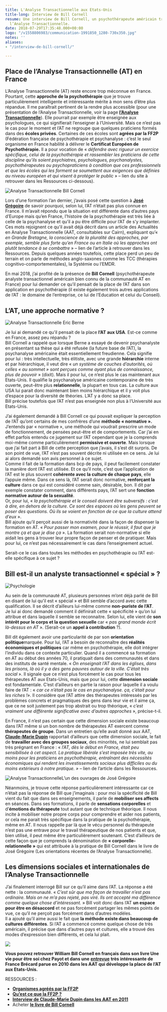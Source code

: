 ```yaml
---
title: L'Analyse Transactionnelle aux Etats-Unis
title-long: Interview de Bill Cornell
resume: Une interview de Bill Cornell, un psychothérapeute américain travaillant avec
  l’Analyse Transactionnelle.
date: 2018-07-29T17:35:48.000+00:00
logo: "/v1558806983/communication-1991850_1280-730x350.jpg"
notes: ''
aliases:
- "/interview-de-bill-cornell/"

---
```

## Place de l’Analyse Transactionnelle (AT) en France

L’Analyse Transactionnelle (AT) reste encore trop méconnue en France. Pourtant, cette **approche de la psychothérapie** que je trouve particulièrement intelligente et intéressante mérite à mon sens d’être plus répandue. Il me paraîtrait pertinent de la rendre plus accessible (pour une présentation de l’Analyse Transactionnelle, voir la page [**l’Analyse Transactionnelle**](https://ct-psy.com/cest-quoi-analyse-transactionnelle/)). Elle pourrait par exemple être enseignée aux psychologues, ce qui signifierait l’enseigner à l’Université. Mais ce n’est pas le cas pour le moment et l’AT ne regroupe que quelques praticiens formés dans des **écoles privées**. Certaines de ces écoles sont **agrées par la FF2P** (Fédération française de psychothérapie et psychanalyse : c’est le seul organisme en France habilité à délivrer le **Certificat Européen de Psychothérapie.** Il a pour vocation de « _défendre avec rigueur un exercice spécifique, celui de la psychothérapie et rassembler les praticiens de cette discipline qu’ils soient psychiatres, psychologues, psychanalystes, psychothérapeutes ou psychopraticiens à condition que ces professionnels et que les écoles qui les forment se soumettent aux exigences que définies au niveau européen et qui visent à protéger le public_ » – lien du site à retrouver dans les Ressources ci-dessous).

![Analyse Transactionnelle](https://ct-psy.com/wp-content/uploads/2018/07/Bill-300x231.jpeg)
Bill Cornell

Lors d’une formation l’an dernier, j’avais posé cette question à [**José Grégoire**](httpss://www.cairn.info/revue-actualites-en-analyse-transactionnelle-2012-3-page-69.htm) de savoir pourquoi, selon lui, l’AT n’était pas plus connue en France. Il m’avait répondu que la situation est différente dans d’autres pays d’Europe mais qu’en France, l’histoire de la psychothérapie est très liée à celle de la psychanalyse et qu’il a pu être difficile pour l’AT de s’y implanter. Ces mots rejoignent ce qu’il avait déjà décrit dans un article des Actualités en Analyse Transactionnelle (AAT, consultables sur Cairn), expliquant qu’« _en Grande Bretagne, la conscience de la pluralité des approches, par exemple, semble plus forte qu’en France ou en Italie où les approches ont plutôt tendance à se combattre_ » – lien de l’article à retrouver dans les Ressources. Depuis quelques années toutefois, cette place perd un peu de terrain et on parle de méthodes anglo-saxones comme les TCC (thérapies cognitivo-comportementales), la Systémie ou l’EMDR.

En mai 2018, j’ai profité de la présence de **Bill Cornell** (psychothérapeute analyste transactionnel américain bien connu de la communauté AT en France) pour lui demander ce qu’il pensait de la place de l’AT dans son application en psychothérapie (il existe également trois autres applications de l’AT : le domaine de l’entreprise, ce lui de l’Education et celui du Conseil).

## L’AT, une approche normative ?

![Analyse Transactionnelle](https://ct-psy.com/wp-content/uploads/2018/07/Berne-238x300.jpeg)
Eric Berne

Je lui ai demandé ce qu’il pensait de la place **l’AT aux USA**. Est-ce comme en France, assez peu répandu ?  
Bill Cornell a rappelé que lorsque Berne a essayé de devenir psychanalyste en présentant sa thèse qui a été refusée (la future base de l’AT), la psychanalyse américaine était essentiellement freudienne. Cela signifie pour lui : très intellectuelle, très élitiste, avec une grande **hiérarchie** interne et par hiérarchique, il veut dire « _un système de couches d’autorités, où celles « au sommet » sont perçues comme ayant plus de connaissance, plus de pouvoir_ » (dixit). Mais il pour lui, ce n’est plus le cas maintenant aux Etats-Unis. Il qualifie la psychanalyse américaine contemporaine de très ouverte, peut-être plus **relationnelle**, la plupart en tous cas. La culture aux USA lui parait donc maintenant bien moins hiérarchique et il y voit plus d’espace pour la diversité de théories. L’AT y a donc sa place.  
Bill précise toutefois que l’AT n’est pas enseignée non plus à l’Université aux Etats-Unis.

J’ai également demandé à Bill Cornell ce qui pouvait expliquer la perception de l’AT qu’ont certains de mes confrères d’une **méthode « normative ».** J’entends par « normative », une méthode qui voudrait prescrire un mode de fonctionnement, de pensées peut-être et de comportements. Car j’ai en effet parfois entendu ce jugement sur l’AT cependant que je la comprends moi-même comme particulièrement **permissive et ouverte**. Mais lorsque que j’ai fait part à Bill de cette perception que j’avais, il s’est dit surpris. De son point de vue, l’AT n’est pas souvent décrite ni utilisée en ce sens. Je lui ai alors demandé son avis personnel à ce sujet.  
Comme il fait de la formation dans bcp de pays, il peut facilement constater la manière dont l’AT est utilisée. Et ce qu’il note, c’est que l’application de l’AT est le plus souvent **cohérente avec la culture de chaque pays**, elle l’appuie même. Dans ce sens là, l’AT serait donc normative, **renforçant la culture** dans ce qui est considéré comme sain, désirable, bon. Il dit par exemple constater comment, dans différents pays, l’AT sert une **fonction normative autour de la sexualité**.  
Or, pour lui, « _la psychothérapie et le conseil doivent être subversifs : c’est à dire, en dehors de la culture. Ce sont des espaces où les gens peuvent se poser des questions. Où ils se voient en fonction de ce que la culture attend d’eux_ ».  
Bill ajoute qu’il perçoit aussi de la normativité dans la façon de dispenser la formation en AT. « _Pour passer mon examen, pour le réussir, il faut que je montre ça et que je dise ça_ ». La formation serait non-normative si elle aidait les gens à trouver leur propre façon de penser et de pratiquer. Mais pour lui, ce n’est pas nécessairement le cas dans l’enseignement actuel.

Serait-ce le cas dans toutes les méthodes en psychothérapie ou l’AT est-elle spécifique à ce sujet ?

## Bill est-il un analyste transactionnel « spécial » ?

![Psychologie](https://ct-psy.com/wp-content/uploads/2018/07/AATC_136_L204-195x300.jpg)

Au sein de la communauté AT, plusieurs personnes m’ont déjà parlé de Bill en disant de lui qu’il est « spécial » et Bill semble d’accord avec cette qualification. Il se décrit d’ailleurs lui-même comme **non-puriste de l’AT**.  
Je lui ai donc demandé comment il définirait cette « spécificité » qu’on lui attribue et dans laquelle il semble se reconnaitre. Selon lui, elle vient de **son intérêt pour le corps et la question sexuelle** car « _pas grand monde écrit là-dessus en AT_ ». (Serait-ce un **appel à contribution** ?).

Bill dit également avoir une particularité de par son **orientation politique**marquée. Pour lui, l’AT a besoin de reconnaître des **réalités économiques et politiques** car même en psychothérapie, elle doit intégrer l’individu dans ce contexte particulier. Quand il a commencé sa formation en AT au début des années 70, il pratiquait dans des communautés et dans des instituts de santé mentale. « _On enseignait l’AT dans les églises, dans les prisons, là où il y a des gens pauvres autour de la ville. C’était très social_ ». Il signale que ce n’est plus forcément le cas pour tous les thérapeutes AT aux Etats-Unis, mais que pour lui, cette **dimension sociale** est fondamentale. C’est d’ailleurs en partie la raison pour laquelle il a voulu faire de l’AT : « _car ce n’était pas le cas en psychanalyse. ça, c’était pour les riches !»_. Il considère que l’AT attire des thérapeutes intéressés par les problèmes concrets et pragmatiques des gens dans leur vie et il aime ça, que ce ne soit justement pas trop abstrait ou trop théorique, « _c’est vraiment une différente significative avec d’autres approches_ », précise-t-il.

En France, il n’est pas certain que cette dimension sociale existe beaucoup dans l’AT même si un bon nombre de thérapeutes AT exercent comme **thérapeutes de groupe**. Dans un entretien qu’elle avait donné aux AAT, [**Claude-Marie Dupin**](httpss://www.cairn.info/article.php?ID_ARTICLE=AATC_138_0067) rapportait d’ailleurs que cette dimension sociale, le fait de **travailler avec des groupes sociaux**, des minorités, ne lui semblait pas très prégnant en France : « _l’AT, dès le début en France, était peu sensibilisée à cet aspect. La pratique libérale s’est imposée très vite, au moins pour les praticiens en psychothérapie, entraînant des nécessités économiques qui rendent les investissements sociaux plus difficiles ou du moins extérieurs à notre pratique. »_ – lien de l’article dans les Ressources.

![Analyse Transactionnelle](https://ct-psy.com/wp-content/uploads/2018/07/Book-Jose%CC%81-Gre%CC%81goire-186x300.gif)L’un des ouvrages de José Grégoire

Néanmoins, je trouve cette réponse particulièrement intéressante car ce n’était pas la réponse de Bill que j’imaginais : pour moi la spécificité de Bill vient du fait que dans ses enseignements, il parle de **mobiliser ses affects** en séances. Dans ses formations, il parle de **sensations corporelles** et d’**émotions du thérapeute** tout autant que de technique théorique. Il nous incite à mobiliser notre propre corps pour comprendre et aider nos patients, or cela me parait très spécifique dans la pratique de la psychothérapie, même en AT. Il nous rappelle par là que le vécu personnel du thérapeute n’est pas une entrave pour le travail thérapeutique de nos patients et que, bien utilisé, il peut même être particulièrement soutenant. C’est d’ailleurs de cette façon que je comprends la dénomination de **« corporelle-relationnelle »** qui est attribuée à la pratique de Bill Cornell dans le livre de José Grégoire (Les orientations récentes de l’Analyse Transactionnelle).

## Les dimensions sociales et internationales de l’Analyse Transactionnelle

J’ai finalement interrogé Bill sur ce qu’il aime dans l’AT. La réponse a été nette : la communauté. « _C’est sûr que ma façon de travailler n’est pas ordinaire. Mais on ne m’a pas rejeté, pas viré. Ils ont accepté ma différence comme quelque chose d’intéressant._ » Bill voit donc dans l’AT **un espace pour être en désaccord** et ne pas forcément partager les mêmes points de vue, ce qu’il ne perçoit pas forcément dans d’autres modèles.  
Il a ajouté qu’il aime aussi le fait que **la méthode existe dans beaucoup de cultures différentes**. Si l’AT a commencé comme quelque chose de très américain, il précise que dans d’autres pays et cultures, elle a trouvé des modes d’expression bien différents, et cela lui plait.

![](https://ct-psy.com/wp-content/uploads/2018/07/Livre-Bill-225x300.jpeg)

**Vous pouvez retrouver William Bill Cornell en français dans son livre Une vie pour être soi chez Payot et dans une** [**entrevue**](httpss://www.cairn.info/resume.php?ID_ARTICLE=AATC_136_0067) **très intéressante de France Brécard parue en 2010 dans les AAT qui développe la place de l’AT aux Etats-Unis.**

RESSOURCES :

* [**Organismes agréés par la FF2P**](https://www.ff2p.fr/fichiers_site/organismes/organismes.html)
* [**Qu’est ce que la FF2P ?**](https://www.ff2p.fr/fichiers_site/la_ff2p/la_ff2p.html)
* [**Interview de Claude-Marie Dupin dans les AAT en 2011**](https://%C2%AB%C2%A0Rencontre%20avec...%20Claude%20Dupin%C2%A0%C2%BB,%C2%A0Actualit%C3%A9s%20en%20analyse%20transactionnelle,%20vol.%20138,%20no.%202,%202011,%20pp.%2067-70/)
* Acheter [**le livre de Bill Cornell**](httpss://www.decitre.fr/livres/une-vie-pour-etre-soi-9782228913812.html?utm_source=affilae&utm_medium=affiliation&utm_campaign=catherine-tardella#ae587)